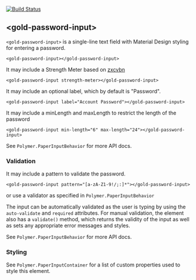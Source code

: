 [![Build Status](https://travis-ci.org/MeTaNoV/gold-password-input.svg?branch=master)](https://travis-ci.org/MeTaNoV/gold-password-input)

## &lt;gold-password-input&gt;

`<gold-password-input>` is a single-line text field with Material Design styling for entering a password.

    <gold-password-input></gold-password-input>

It may include a Strength Meter based on [zxcvbn](https://github.com/dropbox/zxcvbn)

    <gold-password-input strength-meter></gold-password-input>

It may include an optional label, which by default is "Password".

    <gold-password-input label="Account Password"></gold-password-input>

It may include a minLength and maxLength to restrict the length of the password

    <gold-password-input min-length="6" max-length="24"></gold-password-input>

See `Polymer.PaperInputBehavior` for more API docs.

### Validation

It may include a pattern to validate the password.

    <gold-password-input pattern="[a-zA-Z1-9!/;:]*"></gold-password-input>

or use a validator as specified in `Polymer.PaperInputBehavior`

The input can be automatically validated as the user is typing by using the `auto-validate` and `required` attributes. For manual validation, the element also has a `validate()` method, which returns the validity of the input as well as sets any appropriate error messages and styles.

See `Polymer.PaperInputBehavior` for more API docs.

### Styling

See `Polymer.PaperInputContainer` for a list of custom properties used to
style this element.

